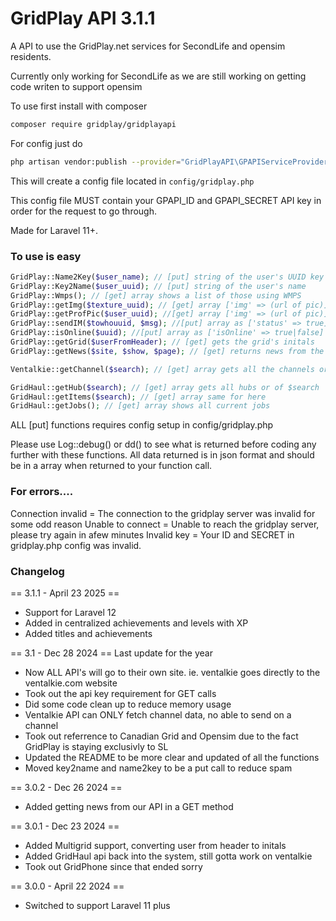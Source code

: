 # GridPlay API 3.1.1

A API to use the GridPlay.net services for SecondLife and opensim residents.

Currently only working for SecondLife as we are still working on getting code writen to support opensim

To use first install with composer
```sh
composer require gridplay/gridplayapi
```
For config just do
```sh
php artisan vendor:publish --provider="GridPlayAPI\GPAPIServiceProvider"
```
This will create a config file located in ```config/gridplay.php```

This config file MUST contain your GPAPI_ID and GPAPI_SECRET API key in order for the request to go through.

Made for Laravel 11+.

### To use is easy
```php
GridPlay::Name2Key($user_name); // [put] string of the user's UUID key
GridPlay::Key2Name($user_uuid); // [put] string of the user's name
GridPlay::Wmps(); // [get] array shows a list of those using WMPS
GridPlay::getImg($texture_uuid); // [get] array ['img' => (url of pic)]
GridPlay::getProfPic($user_uuid); //[get] array ['img' => (url of pic)]
GridPlay::sendIM($towhouuid, $msg); //[put] array as ['status' => true] if successful
GridPlay::isOnline($uuid); //[put] array as ['isOnline' => true|false]
GridPlay::getGrid($userFromHeader); // [get] gets the grid's initals
GridPlay::getNews($site, $show, $page); // [get] returns news from the news api

Ventalkie::getChannel($search); // [get] array gets all the channels or of $search

GridHaul::getHub($search); // [get] array gets all hubs or of $search
GridHaul::getItems($search); // [get] array same for here
GridHaul::getJobs(); // [get] array shows all current jobs

```
ALL [put] functions requires config setup in config/gridplay.php

Please use Log::debug() or dd() to see what is returned before coding any further with these functions.
All data returned is in json format and should be in a array when returned to your function call.

### For errors....
Connection invalid = The connection to the gridplay server was invalid for some odd reason
Unable to connect = Unable to reach the gridplay server, please try again in afew minutes
Invalid key = Your ID and SECRET in gridplay.php config was invalid.

### Changelog

== 3.1.1 - April 23 2025 ==
* Support for Laravel 12
* Added in centralized achievements and levels with XP
* Added titles and achievements

== 3.1 - Dec 28 2024 ==
Last update for the year
* Now ALL API's will go to their own site. ie. ventalkie goes directly to the ventalkie.com website
* Took out the api key requirement for GET calls
* Did some code clean up to reduce memory usage
* Ventalkie API can ONLY fetch channel data, no able to send on a channel
* Took out referrence to Canadian Grid and Opensim due to the fact GridPlay is staying exclusivly to SL
* Updated the README to be more clear and updated of all the functions
* Moved key2name and name2key to be a put call to reduce spam

== 3.0.2 - Dec 26 2024 ==
* Added getting news from our API in a GET method

== 3.0.1 - Dec 23 2024 ==
* Added Multigrid support, converting user from header to initals
* Added GridHaul api back into the system, still gotta work on ventalkie
* Took out GridPhone since that ended sorry

== 3.0.0 - April 22 2024 ==
* Switched to support Laravel 11 plus

